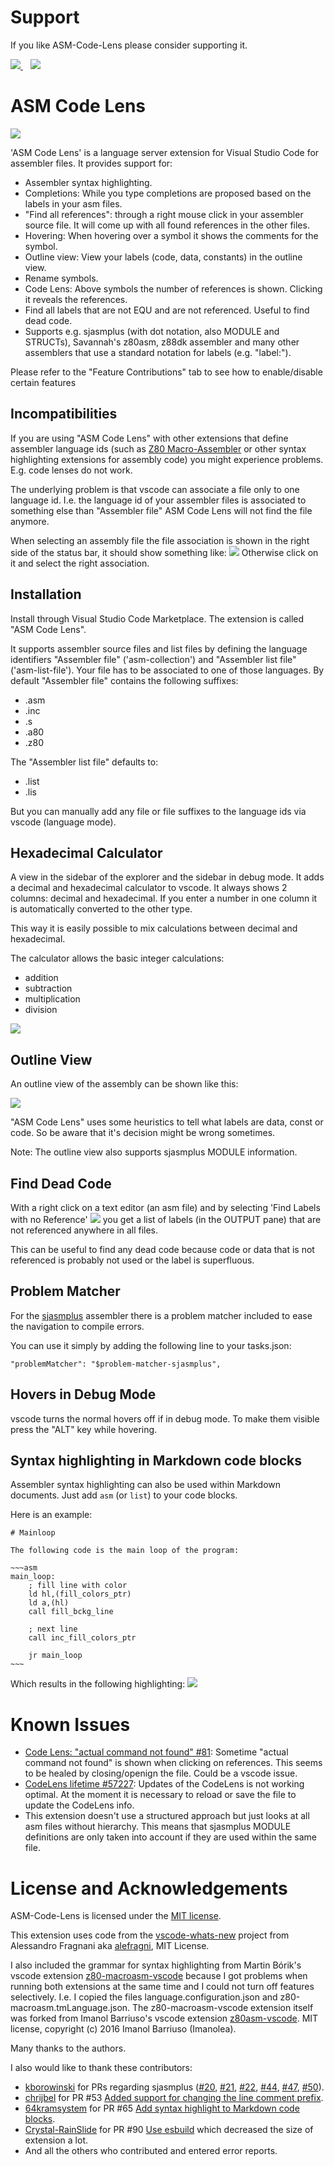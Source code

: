 # Support

If you like ASM-Code-Lens please consider supporting it.

<a href="https://github.com/sponsors/maziac" title="Github sponsor">
	<img src="assets/remote/button_donate_sp.png" />
</a>
&nbsp;&nbsp;
<a href="https://www.paypal.com/donate/?hosted_button_id=K6NNLZCTN3UV4&locale.x=en_DE&Z3JncnB0=" title="PayPal">
	<img src="assets/remote/button_donate_pp.png" />
</a>


# ASM Code Lens

![](assets/remote/codelens_usage.gif)

'ASM Code Lens' is a language server extension for Visual Studio Code for assembler files.
It provides support for:
- Assembler syntax highlighting.
- Completions: While you type completions are proposed based on the labels in your asm files.
- "Find all references": through a right mouse click in your assembler source file. It will come up with all found references in the other files.
- Hovering: When hovering over a symbol it shows the comments for the symbol.
- Outline view: View your labels (code, data, constants) in the outline view.
- Rename symbols.
- Code Lens: Above symbols the number of references is shown. Clicking it reveals the references.
- Find all labels that are not EQU and are not referenced. Useful to find dead code.
- Supports e.g. sjasmplus (with dot notation, also MODULE and STRUCTs), Savannah's z80asm, z88dk assembler and many other assemblers that use a standard notation for labels (e.g. "label:").

Please refer to the "Feature Contributions" tab to see how to enable/disable certain features


## Incompatibilities

If you are using "ASM Code Lens" with other extensions that define assembler language ids (such as [Z80 Macro-Assembler](https://github.com/mborik/z80-macroasm-vscode) or other syntax highlighting extensions for assembly code) you might experience problems. E.g. code lenses do not work.

The underlying problem is that vscode can associate a file only to one language id. I.e. the language id of your assembler files is associated to something else than "Assembler file" ASM Code Lens will not find the file anymore.

When selecting an assembly file the file association is shown in the right side of the status bar, it should show something like:
![](assets/remote/status_bar_file_association.jpg)
Otherwise click on it and select the right association.


## Installation

Install through Visual Studio Code Marketplace.
The extension is called "ASM Code Lens".

It supports assembler source files and list files by defining the language identifiers "Assembler file" ('asm-collection') and "Assembler list file" ('asm-list-file').
Your file has to be associated to one of those languages.
By default "Assembler file" contains the following suffixes:
- .asm
- .inc
- .s
- .a80
- .z80

The "Assembler list file" defaults to:
- .list
- .lis

But you can manually add any file or file suffixes to the language ids via vscode (language mode).


## Hexadecimal Calculator

A view in the sidebar of the explorer and the sidebar in debug mode.
It adds a decimal and hexadecimal calculator to vscode.
It always shows 2 columns: decimal and hexadecimal.
If you enter a number in one column it is automatically converted to the other type.

This way it is easily possible to mix calculations between decimal and hexadecimal.

The calculator allows the basic integer calculations:
- addition
- subtraction
- multiplication
- division

![](assets/remote/hexcalculator.gif)


## Outline View

An outline view of the assembly can be shown like this:

![](assets/remote/outline_view.jpg)

"ASM Code Lens" uses some heuristics to tell what labels are data, const or code.
So be aware that it's decision might be wrong sometimes.

Note: The outline view also supports sjasmplus MODULE information.


## Find Dead Code

With a right click on a text editor (an asm file) and by selecting 'Find Labels with no Reference'
![](assets/remote/find-labels-with-no-reference.jpg)
you get a list of labels (in the OUTPUT pane) that are not referenced anywhere in all files.

This can be useful to find any dead code because code or data that is not referenced is probably not used or the label is superfluous.


## Problem Matcher

For the [sjasmplus](https://github.com/z00m128/sjasmplus) assembler there is a problem matcher included to ease the navigation to compile errors.

You can use it simply by adding the following line to your tasks.json:
~~~
"problemMatcher": "$problem-matcher-sjasmplus",
~~~


## Hovers in Debug Mode

vscode turns the normal hovers off if in debug mode. To make them visible press the "ALT" key while hovering.


## Syntax highlighting in Markdown code blocks

Assembler syntax highlighting can also be used within Markdown documents.
Just add ```asm``` (or ```list```) to your code blocks.

Here is an example:
```
# Mainloop

The following code is the main loop of the program:

~~~asm
main_loop:
    ; fill line with color
    ld hl,(fill_colors_ptr)
    ld a,(hl)
    call fill_bckg_line

    ; next line
    call inc_fill_colors_ptr

    jr main_loop
~~~
```

Which results in the following highlighting:
![](assets/remote/md_code_blocks.jpg)



# Known Issues

- [Code Lens: "actual command not found" #81](https://github.com/maziac/asm-code-lens/issues/81): Sometime "actual command not found" is shown when clicking on references. This seems to be healed by closing/openign the file. Could be a vscode issue.
- [CodeLens lifetime #57227](https://github.com/Microsoft/vscode/issues/57227): Updates of the CodeLens is not working optimal. At the moment it is necessary to reload or save the file to update the CodeLens info.
- This extension doesn't use a structured approach but just looks at all asm files without hierarchy. This means that sjasmplus MODULE definitions are only taken into account if they are used within the same file.


# License and Acknowledgements

ASM-Code-Lens is licensed under the [MIT license](https://github.com/maziac/dezog/blob/master/LICENSE.txt).

This extension uses code from the [vscode-whats-new](https://github.com/alefragnani/vscode-whats-new) project from Alessandro Fragnani aka [alefragni](https://github.com/alefragnani), MIT License.

I also included the grammar for syntax highlighting from Martin Bórik's vscode extension [z80-macroasm-vscode](https://github.com/mborik/z80-macroasm-vscode) because I got problems when running both extensions at the same time and I could not turn off features selectively.
I.e. I copied the files language.configuration.json and z80-macroasm.tmLanguage.json. The z80-macroasm-vscode extension itself was forked from Imanol Barriuso's vscode extension [z80asm-vscode](https://github.com/Imanolea/z80asm-vscode). MIT license, copyright (c) 2016 Imanol Barriuso (Imanolea).

Many thanks to the authors.

I also would like to thank these contributors:
- [kborowinski](https://github.com/kborowinski) for PRs regarding sjasmplus ([#20](https://github.com/maziac/asm-code-lens/pull/20), [#21](https://github.com/maziac/asm-code-lens/pull/21), [#22](https://github.com/maziac/asm-code-lens/pull/22), [#44](https://github.com/maziac/asm-code-lens/pull/44), [#47](https://github.com/maziac/asm-code-lens/pull/47), [#50](https://github.com/maziac/asm-code-lens/pull/50)).
- [chrijbel](https://github.com/chribjel) for PR #53 [Added support for changing the line comment prefix](https://github.com/maziac/asm-code-lens/pull/53).
- [64kramsystem](https://github.com/64kramsystem) for PR #65 [Add syntax highlight to Markdown code blocks](https://github.com/maziac/asm-code-lens/pull/65).
- [Crystal-RainSlide](https://github.com/Crystal-RainSlide) for PR #90 [Use esbuild](https://github.com/maziac/asm-code-lens/pull/90) which decreased the size of extension a lot.
- And all the others who contributed and entered error reports.
